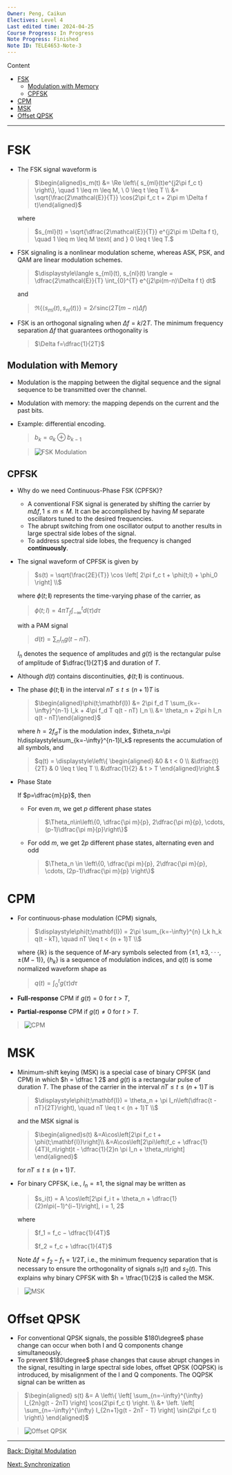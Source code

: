 ```yaml
---
Owner: Peng, Caikun
Electives: Level 4
Last edited time: 2024-04-25
Course Progress: In Progress
Note Progress: Finished 
Note ID: TELE4653-Note-3
---
```


Content
- [FSK](#fsk)
  - [Modulation with Memory](#modulation-with-memory)
  - [CPFSK](#cpfsk)
- [CPM](#cpm)
- [MSK](#msk)
- [Offset QPSK](#offset-qpsk)

---
# FSK
- The FSK signal waveform is 

  > $\begin{aligned}s_m(t) &= \Re \left\{ s_{ml}(t)e^{j2\pi f_c t} \right\}, \quad 1 \leq m \leq M, \ 0 \leq t \leq T \\
  &= \sqrt{\frac{2\mathcal{E}}{T}} \cos(2\pi f_c t + 2\pi m \Delta f t)\end{aligned}$

  where

  > $s_{ml}(t) = \sqrt{\dfrac{2\mathcal{E}}{T}} e^{j2\pi m \Delta f t}, \quad 1 \leq m \leq M \text{ and } 0 \leq t \leq T.$

- FSK signaling is a nonlinear modulation scheme, whereas ASK, PSK, and QAM are linear modulation schemes.

  > $\displaystyle\langle s_{ml}(t), s_{nl}(t) \rangle = \dfrac{2\mathcal{E}}{T} \int_{0}^{T} e^{j2\pi(m-n)\Delta f t} dt$

  and 

  > $\Re \left\{ \langle s_{ml}(t), s_{nl}(t) \rangle \right\} = 2\mathcal{E} \text{sinc}(2T(m - n) \Delta f)$

- FSK is an orthogonal signaling when $\Delta f = k/2T$. The minimum frequency separation $\Delta f$ that guarantees orthogonality is

  > $\Delta f=\dfrac{1}{2T}$

## Modulation with Memory

- Modulation is the mapping between the digital sequence and the signal sequence to be transmitted over the channel.
- Modulation with memory: the mapping depends on the current and the past bits.
- Example: differential encoding.
  > $b_k=a_k ⊕ b_{k−1}$
  
  > ![FSK Modulation](../images/FSK_Modulation.png)

## CPFSK 
- Why do we need Continuous-Phase FSK (CPFSK)?
  - A conventional FSK signal is generated by shifting the carrier by $m\Delta f, 1 ≤ m ≤ M$. It can be accomplished by having $M$ separate oscillators tuned to the desired frequencies.
  - The abrupt switching from one oscillator output to another results in large spectral side lobes of the signal.
  - To address spectral side lobes, the frequency is changed **continuously**.

- The signal waveform of CPFSK is given by

  > $s(t) = \sqrt{\frac{2E}{T}} \cos \left[ 2\pi f_c t + \phi(t;I) + \phi_0 \right] \\$

  where $\phi(t; \mathbf{I})$ represents the time-varying phase of the carrier, as

  > $\phi(t;I) = 4\pi T_f \int_{-\infty}^{t} d(\tau)d\tau$

  with a PAM signal

  > $d(t) = \sum_{n} I_n g(t - nT).$

  $I_n$ denotes the sequence of amplitudes and $g(t)$ is the rectangular pulse of amplitude of $\dfrac{1}{2T}$ and duration of $T$.

- Although $d(t)$ contains discontinuities, $\phi(t; \mathbf{I})$ is continuous.
- The phase $\phi(t; \mathbf{I})$ in the interval $nT ≤ t ≤ (n + 1)T$ is
  
  > $\begin{aligned}\phi(t;\mathbf{I}) &= 2\pi f_d T \sum_{k=-\infty}^{n-1} I_k + 4\pi f_d T q(t - nT) I_n \\
  > &= \theta_n + 2\pi h I_n q(t - nT)\end{aligned}$

  where $h = 2f_dT$ is the modulation index, $\theta_n=\pi h\displaystyle\sum_{k=-\infty}^{n-1}I_k$ represents the accumulation of all symbols, and

  > $q(t) = \displaystyle\left\{
  > \begin{aligned}
  > &0 & t < 0 \\
  > &\dfrac{t}{2T} & 0 \leq t \leq T \\
  > &\dfrac{1}{2} & t > T
  > \end{aligned}\right.$

- Phase State
  
  If $p=\dfrac{m}{p}$, then
  - For even $m$, we get $p$ different phase states
    > $\Theta_n\in\left\{0, \dfrac{\pi m}{p}, 2\dfrac{\pi m}{p}, \cdots, (p-1)\dfrac{\pi m}{p}\right\}$
  - For odd $m$, we get $2 p$ different phase states, alternating even and odd 
    > $\Theta_n \in \left\{0, \dfrac{\pi m}{p}, 2\dfrac{\pi m}{p}, \cdots, (2p-1)\dfrac{\pi m}{p} \right\}$

# CPM
- For continuous-phase modulation (CPM) signals,

  > $\displaystyle\phi(t;\mathbf{I}) = 2\pi \sum_{k=-\infty}^{n} I_k h_k q(t - kT), \quad nT \leq t < (n + 1)T \\$

  where $\{Ik\}$ is the sequence of $M$-ary symbols selected from $\{±1,±3, · · · ,±(M − 1)\}$, $\{h_k\}$ is a sequence of modulation indices, and $q(t)$ is some normalized waveform shape as

  > $\displaystyle q(t) = \int_{0}^{t} g(\tau)d\tau$

- **Full-response** CPM if $g(t) = 0$ for $t > T$,
- **Partial-response** CPM if $g(t) \ne 0$ for $t > T$.

> ![CPM](../images/CPM.png)

# MSK
- Minimum-shift keying (MSK) is a special case of binary CPFSK (and CPM) in which $h = \dfrac 1 2$ and $g(t)$ is a rectangular pulse of duration $T$. The phase of the carrier in the interval $nT ≤ t ≤ (n + 1)T$ is 

  > $\displaystyle\phi(t;\mathbf{I}) = \theta_n + \pi I_n\left(\dfrac{t - nT}{2T}\right), \quad nT \leq t < (n + 1)T \\$

  and the MSK signal is

  > $\begin{aligned}s(t)
  > &=A\cos\left[2\pi f_c t + \phi(t;\mathbf{I})\right]\\
  > &=A\cos\left[2\pi\left(f_c + \dfrac{1}{4T}I_n\right)t - \dfrac{1}{2}n \pi I_n + \theta_n\right]
  > \end{aligned}$

  for $nT ≤ t ≤ (n + 1)T$.

- For binary CPFSK, i.e., $I_n = {±1}$, the signal may be written as
  
  > $s_i(t) = A \cos\left[2\pi f_i t + \theta_n + \dfrac{1}{2}n\pi(−1)^{i−1}\right], i = 1, 2$

  where

  > $f_1 = f_c − \dfrac{1}{4T}$
  > 
  > $f_2 = f_c + \dfrac{1}{4T}$

  Note $\Delta f = f_2 − f_1 = 1/2T$, i.e., the minimum frequency separation that is necessary to ensure the orthogonality of signals $s_1(t)$ and $s_2(t)$. This explains why binary CPFSK with $h = \tfrac{1}{2}$ is called the MSK.

> ![MSK](../images/MSK.png)

# Offset QPSK

- For conventional QPSK signals, the possible $180\degree$ phase change can occur when both I and Q components change simultaneously.
- To prevent $180\degree$ phase changes that cause abrupt changes in the signal, resulting in large spectral side lobes, offset QPSK (OQPSK) is introduced, by misalignment of the I and Q components. The OQPSK signal can be written as

> $\begin{aligned} s(t) &= A \left\{ \left[ \sum_{n=-\infty}^{\infty} I_{2n}g(t - 2nT) \right] \cos(2\pi f_c t) \right. \\ &+ \left. \left[ \sum_{n=-\infty}^{\infty} I_{2n+1}g(t - 2nT - T) \right] \sin(2\pi f_c t) \right\} \end{aligned}$

> ![Offset QPSK](../images/QPSK_Offset.png)

---
[Back: Digital Modulation](2.%20TELE4653%20Digital%20Modulation.md)

[Next: Synchronization](4.%20TELE4653%20Synchronization.md)